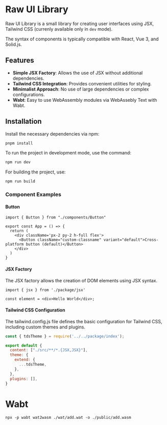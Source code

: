 # Raw UI Library

Raw UI Library is a small library for creating user interfaces using JSX, Tailwind CSS (сurrenly available only in `dev` mode).

The syntax of components is typically compatible with React, Vue 3, and Solid.js.

## Features

- **Simple JSX Factory**: Allows the use of JSX without additional dependencies.
- **Tailwind CSS Integration**: Provides convenient utilities for styling.
- **Minimalist Approach**: No use of large dependencies or complex configurations.
- **Wabt**: Easy to use WebAssembly modules via WebAssebly Text with Wabt.

## Installation

Install the necessary dependencies via npm:

```bash
pnpm install
```

To run the project in development mode, use the command:

```bash
npm run dev
```

For building the project, use:

```bash
npm run build
```

### Component Examples

#### Button
```JSX
import { Button } from "./components/Button"

export const App = () => {
  return (
    <div className='px-2 py-2 h-full flex'>
      <Button className="custom-classname" variant="default">Cross-platform button (default)</Button>
    </div>
  )
}
```

#### JSX Factory

The JSX factory allows the creation of DOM elements using JSX syntax.

```JSX
import { jsx } from './package/jsx'

const element = <div>Hello World</div>;
```

#### Tailwind CSS Configuration
The tailwind.config.js file defines the basic configuration for Tailwind CSS, including custom themes and plugins.

```js
const { tdsTheme } = require('../../package/index');

export default {
  content: ["./src/**/*.{JSX,JSX}"],
  theme: {
    extend: {
      ...tdsTheme,
    },
  },
  plugins: [],
}
```

# Wabt

`npx -p wabt wat2wasm ./wat/add.wat -o ./public/add.wasm`